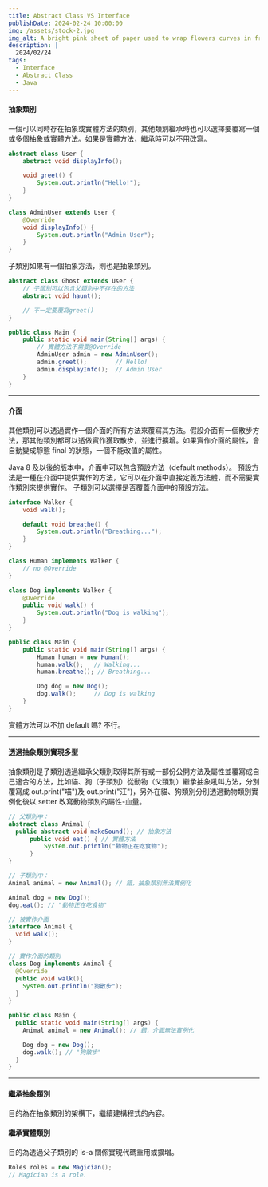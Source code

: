 ```yaml
---
title: Abstract Class VS Interface
publishDate: 2024-02-24 10:00:00
img: /assets/stock-2.jpg
img_alt: A bright pink sheet of paper used to wrap flowers curves in front of rich blue background
description: |
  2024/02/24
tags:
  - Interface
  - Abstract Class
  - Java
---
```


#### 抽象類別

一個可以同時存在抽象或實體方法的類別，其他類別繼承時也可以選擇要覆寫一個或多個抽象或實體方法。如果是實體方法，繼承時可以不用改寫。

```java
abstract class User {
    abstract void displayInfo();

    void greet() {
        System.out.println("Hello!");
    }
}

class AdminUser extends User {
    @Override
    void displayInfo() {
        System.out.println("Admin User");
    }
}
```

子類別如果有一個抽象方法，則也是抽象類別。

```java
abstract class Ghost extends User {
    // 子類別可以包含父類別中不存在的方法
    abstract void haunt();

    // 不一定要覆寫greet()
}
```

```java
public class Main {
    public static void main(String[] args) {
        // 實體方法不需要@Override
        AdminUser admin = new AdminUser();
        admin.greet();        // Hello!
        admin.displayInfo();  // Admin User
    }
}
```

---

#### 介面

其他類別可以透過實作一個介面的所有方法來覆寫其方法。假設介面有一個散步方法，那其他類別都可以透做實作獲取散步，並進行擴增。如果實作介面的屬性，會自動變成靜態 final 的狀態，一個不能改值的屬性。

Java 8 及以後的版本中，介面中可以包含預設方法（default methods）。 預設方法是一種在介面中提供實作的方法，它可以在介面中直接定義方法體，而不需要實作類別來提供實作。 子類別可以選擇是否覆蓋介面中的預設方法。

```java
interface Walker {
    void walk();

    default void breathe() {
        System.out.println("Breathing...");
    }
}

class Human implements Walker {
    // no @Override
}

class Dog implements Walker {
    @Override
    public void walk() {
        System.out.println("Dog is walking");
    }
}

public class Main {
    public static void main(String[] args) {
        Human human = new Human();
        human.walk();   // Walking...
        human.breathe(); // Breathing...

        Dog dog = new Dog();
        dog.walk();     // Dog is walking
    }
}
```

實體方法可以不加 default 嗎? 不行。

---

#### 透過抽象類別實現多型

抽象類別是子類別透過繼承父類別取得其所有或一部份公開方法及屬性並覆寫成自己適合的方法，比如貓、狗（子類別）從動物（父類別）繼承抽象吼叫方法，分別覆寫成 out.print("喵")及 out.print("汪")，另外在貓、狗類別分別透過動物類別實例化後以 setter 改寫動物類別的屬性-血量。

```java
// 父類別中：
abstract class Animal {
  public abstract void makeSound(); // 抽象方法
      public void eat() { // 實體方法
          System.out.println("動物正在吃食物");
      }
}
```

```java
// 子類別中：
Animal animal = new Animal(); // 錯，抽象類別無法實例化

Animal dog = new Dog();
dog.eat(); // "動物正在吃食物"
```

```java
// 被實作介面
interface Animal {
  void walk();
}
```

```java
// 實作介面的類別
class Dog implements Animal {
  @Override
  public void walk(){
    System.out.println("狗散步");
  }
}
```

```java
public class Main {
  public static void main(String[] args) {
    Animal animal = new Animal(); // 錯，介面無法實例化

    Dog dog = new Dog();
    dog.walk(); // "狗散步"
  }
}
```

---

#### 繼承抽象類別

目的為在抽象類別的架構下，繼續建構程式的內容。

#### 繼承實體類別

目的為透過父子類別的 is-a 關係實現代碼重用或擴增。

```java
Roles roles = new Magician();
// Magician is a role.
```
